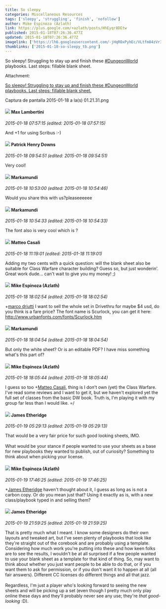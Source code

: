 ```yaml
---
title: So sleepy
categories: Miscellaneous Resources
tags: ['sleepy', 'struggling', 'finish', 'nofollow']
author: Mike Espinoza (Azlath)
link: https://plus.google.com/+azlath/posts/HhEyqr8DEtw
published: 2015-01-18T07:26:36.477Z
updated: 2015-01-18T07:26:36.477Z
imagelink: ['https://lh6.googleusercontent.com/-jHqROxPyhEc/VLtfm84zVrI/AAAAAAAAA5I/kuUNHIx557Y/w1280-h800/Captura%2Bde%2Bpantalla%2B2015-01-18%2Ba%2Bla%2528s%2529%2B01.21.31.png']
thumblinks: ['2015-01-18-so-sleepy_tb.png']
---
```


So sleepy! Struggling to stay up and finish these  <a rel="nofollow" class="ot-hashtag" href="https://plus.google.com/s/%23DungeonWorld/posts">#DungeonWorld</a>  playbooks. Last steps: fillable blank sheet.


Attachment:

<a href='https://plus.google.com/photos/106319172858111490165/albums/6105578835707283585/6105578842614879922?sqi=100084733231320276299&sqsi=ce1a3f63-0134-470d-90ae-6eb5a12174e9'>So sleepy! Struggling to stay up and finish these #DungeonWorld playbooks. Last steps: fillable blank sheet.</a>


Captura de pantalla 2015-01-18 a la(s) 01.21.31.png
<div id='comment z124gnyhtw3nt3tv323bi1zoepqnjngc4'>
  <h4><img src='{{site.baseurl}}//images/avatars/104271016808156389575_photo.jpg'> Max Lambertini</h4>
      <p><cite>2015-01-18 07:57:15 (edited: 2015-01-18 07:57:15)</cite></p>
        <p>And +1 for using Scribus :-)</p>
</div>
        

<div id='comment z124gnyhtw3nt3tv323bi1zoepqnjngc4'>
  <h4><img src='{{site.baseurl}}//images/avatars/110480132212863692845_photo.jpg'> Patrick Henry Downs</h4>
      <p><cite>2015-01-18 09:54:51 (edited: 2015-01-18 09:54:51)</cite></p>
        <p>Very cool!</p>
</div>
        

<div id='comment z124gnyhtw3nt3tv323bi1zoepqnjngc4'>
  <h4><img src='{{site.baseurl}}//images/avatars/106817733721851891263_photo.jpg'> Markamundi</h4>
      <p><cite>2015-01-18 10:53:00 (edited: 2015-01-18 10:54:46)</cite></p>
        <p>Would you share this with us?pleaseeeeee</p>
</div>
        

<div id='comment z124gnyhtw3nt3tv323bi1zoepqnjngc4'>
  <h4><img src='{{site.baseurl}}//images/avatars/106817733721851891263_photo.jpg'> Markamundi</h4>
      <p><cite>2015-01-18 10:54:33 (edited: 2015-01-18 10:54:33)</cite></p>
        <p>The font also is very cool which is ?</p>
</div>
        

<div id='comment z124gnyhtw3nt3tv323bi1zoepqnjngc4'>
  <h4><img src='{{site.baseurl}}//images/avatars/108871211964311576918_photo.jpg'> Matteo Casali</h4>
      <p><cite>2015-01-18 11:19:01 (edited: 2015-01-18 11:19:01)</cite></p>
        <p>Adding my two cents with a quick question: will the blank sheet also be suitable for Class Warfare character building? Guess so, but just wonderin&#39;. <br />Great work dude... can&#39;t wait to give you my money! ;)</p>
</div>
        

<div id='comment z124gnyhtw3nt3tv323bi1zoepqnjngc4'>
  <h4><img src='{{site.baseurl}}//images/avatars/106319172858111490165_photo.jpg'> Mike Espinoza (Azlath)</h4>
      <p><cite>2015-01-18 18:02:54 (edited: 2015-01-18 18:02:54)</cite></p>
        <p><span class="proflinkWrapper"><span class="proflinkPrefix">+</span><a class="proflink" href="https://plus.google.com/106817733721851891263" oid="106817733721851891263">marco driutti</a></span> I want to sell the whole set in Drivethru for maybe $4 usd, do you think is a fare price? The font name is Scurlock, you can get it here: <a href="http://www.urbanfonts.com/fonts/Scurlock.htm" class="ot-anchor">http://www.urbanfonts.com/fonts/Scurlock.htm</a></p>
</div>
        

<div id='comment z124gnyhtw3nt3tv323bi1zoepqnjngc4'>
  <h4><img src='{{site.baseurl}}//images/avatars/106817733721851891263_photo.jpg'> Markamundi</h4>
      <p><cite>2015-01-18 18:04:54 (edited: 2015-01-18 18:04:54)</cite></p>
        <p>But only the white sheet? Or is an editable PDF? I have miss something what&#39;s this part of?</p>
</div>
        

<div id='comment z124gnyhtw3nt3tv323bi1zoepqnjngc4'>
  <h4><img src='{{site.baseurl}}//images/avatars/106319172858111490165_photo.jpg'> Mike Espinoza (Azlath)</h4>
      <p><cite>2015-01-18 18:05:44 (edited: 2015-01-18 18:05:44)</cite></p>
        <p>I guess so too <span class="proflinkWrapper"><span class="proflinkPrefix">+</span><a class="proflink" href="https://plus.google.com/108871211964311576918" oid="108871211964311576918">Matteo Casali</a></span>, thing is I don&#39;t own (yet) the Class Warfare. I&#39;ve read some reviews and I want to get it, but we haven&#39;t explored yet the full set of classes from the basic DW book. Truth is, I&#39;m playing it with my group far less than I would like. =/</p>
</div>
        

<div id='comment z124gnyhtw3nt3tv323bi1zoepqnjngc4'>
  <h4><img src='{{site.baseurl}}//images/avatars/117175341165637840811_photo.jpg'> James Etheridge</h4>
      <p><cite>2015-01-19 05:29:13 (edited: 2015-01-19 05:29:13)</cite></p>
        <p>That would be a very fair price for such good looking sheets, IMO.<br /><br />What would be your stance if people wanted to use your sheets as a base for new playbooks they wanted to publish, out of curiosity? Something to think about when picking your license.</p>
</div>
        

<div id='comment z124gnyhtw3nt3tv323bi1zoepqnjngc4'>
  <h4><img src='{{site.baseurl}}//images/avatars/106319172858111490165_photo.jpg'> Mike Espinoza (Azlath)</h4>
      <p><cite>2015-01-19 17:46:25 (edited: 2015-01-19 17:46:25)</cite></p>
        <p><span class="proflinkWrapper"><span class="proflinkPrefix">+</span><a class="proflink" href="https://plus.google.com/117175341165637840811" oid="117175341165637840811">James Etheridge</a></span> haven&#39;t thought about it, I guess as long as is not a carbon copy. Or do you mean just that? Using it exactly as is, with a new class/playbook typed in and selling them?</p>
</div>
        

<div id='comment z124gnyhtw3nt3tv323bi1zoepqnjngc4'>
  <h4><img src='{{site.baseurl}}//images/avatars/117175341165637840811_photo.jpg'> James Etheridge</h4>
      <p><cite>2015-01-19 21:59:25 (edited: 2015-01-19 21:59:25)</cite></p>
        <p>That is pretty much what I meant. I know some designers do their own layouts and tweaked art, but I&#39;ve seen plenty of playbooks that look like they&#39;re straight out of the corebook and are probably using a template. Considering how much work you&#39;re putting into these and how keen folks are to see the results, I wouldn&#39;t be at all surprised if a few people wanted to use your blank sheet as a template for that kind of thing. So, may want to think about whether you just want people to be able to do that, or if you want them to ask for permission, or if you don&#39;t want it to happen at all (all fair answers). Different CC licenses do different things and all that jazz.<br /><br />Regardless, I&#39;m just a player who&#39;s looking forward to seeing the new sheets and will be picking up a set (even though I pretty much only play online these days and they&#39;ll probably never see any use; they&#39;re <i>that good-looking</i> :D).</p>
</div>
        